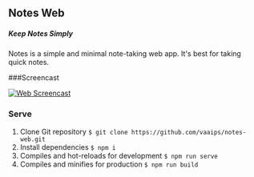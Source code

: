 ## Notes Web

##### Keep Notes Simply

Notes is a simple and minimal note-taking web app. It's best for taking quick notes.

###Screencast

[![Web Screencast](https://i.imgur.com/GLYJ9BR.png)](https://youtu.be/Louf8_JQsN8)

### Serve
1. Clone Git repository
`$ git clone https://github.com/vaaips/notes-web.git`
2. Install dependencies
`$ npm i`
3. Compiles and hot-reloads for development
`$ npm run serve`
4. Compiles and minifies for production
`$ npm run build`